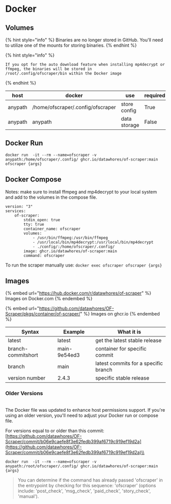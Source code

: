 # Docker

## Volumes



{% hint style="info" %}
Binaries are no longer stored in GitHub. You'll need to utilize one of the mounts for storing binaries.
{% endhint %}

{% hint style="info" %}
```
If you opt for the auto download feature when installing mp4decrypt or 
ffmpeg, the binaries will be stored in 
/root/.config/ofscraper/bin within the Docker image
```
{% endhint %}

| host    | docker                            | use          | required |
| ------- | --------------------------------- | ------------ | -------- |
| anypath | /home/ofscraper/.config/ofscraper | store config | True     |
| anypath | anypath                           | data storage | False    |

## Docker Run

```
docker run  -it --rm --name=ofscraper -v anypath:/home/ofscraper/.config/ ghcr.io/datawhores/of-scraper:main ofscraper {args}
```

## Docker Compose

Notes: make sure to install ffmpeg and mp4decrypt to your local system and add to the volumes in the compose file.

```
version: "3"
services:
    of-scraper:
        stdin_open: true
        tty: true
        container_name: ofscraper
        volumes:
            - /usr/bin/ffmpeg:/usr/bin/ffmpeg
            - /usr/local/bin/mp4decrypt:/usr/local/bin/mp4decrypt
            - ./config/:/home/ofscraper/.config/
        image: ghcr.io/datawhores/of-scraper:main
        command: ofscraper
```

To run the scraper manually use: `docker exec ofscraper ofscraper {args}`



## Images

{% embed url="https://hub.docker.com/r/datawhores/of-scraper" %}
Images on Docker.com
{% endembed %}

{% embed url="https://github.com/datawhores/OF-Scraper/pkgs/container/of-scraper/" %}
Images on ghcr.io
{% endembed %}

| Syntax             | Example      | What it is                           |
| ------------------ | ------------ | ------------------------------------ |
| latest             | latest       | get the latest stable release        |
| branch-commitshort | main-9e54ed3 | container for specific commit        |
| branch             | main         | latest commits for a specific branch |
| version number     | 2.4.3        | specific stable release              |

### Older Versions

\
The Docker file was updated to enhance host permissions support. If you're using an older version, you'll need to adjust your Docker run or compose file.

For versions equal to or older than this commit: [https://github.com/datawhores/OF-Scraper/commit/b06e9caefe8f3e62fedb399af6719c919ef19d2a](https://github.com/datawhores/OF-Scraper/commit/b06e9caefe8f3e62fedb399af6719c919ef19d2a)\\

```
docker run  -it --rm --name=ofscraper -v anypath:/root/ofscraper/.config/ ghcr.io/datawhores/of-scraper:main {args}
```

> You can determine if the command has already passed 'ofscraper' in the entrypoint by checking for this sequence: 'ofscraper' (options include: 'post\_check', 'msg\_check', 'paid\_check', 'story\_check', 'manual').
